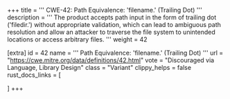 +++
title = '''
CWE-42: Path Equivalence: 'filename.' (Trailing Dot)
'''
description	= '''
The product accepts path input in the form of trailing dot ('filedir.') without appropriate validation, which can lead to ambiguous path resolution and allow an attacker to traverse the file system to unintended locations or access arbitrary files.
'''
weight = 42

[extra]
id = 42
name = '''
Path Equivalence: 'filename.' (Trailing Dot)
'''
url = "https://cwe.mitre.org/data/definitions/42.html"
vote = "Discouraged via Language, Library Design"
class = "Variant"
clippy_helps = false
rust_docs_links = [
	
]
+++
